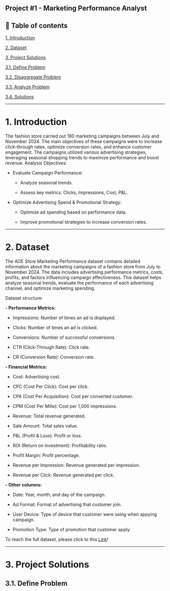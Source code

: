 Project #1 - Marketing Performance Analyst 
----------------------------------------------------------------

**📝 Table of contents**
-------------------------------------------------------------------
[1. Introduction]()

[2. Dataset]()

[3. Project Solutions]()

  [3.1. Define Problem]()
  
  [3.2. Disaggregate Problem]()
  
  [3.3. Analyze Problem]()
  
  [3.4. Solutions]()

------------------------------------------------------------------
# **1. Introduction**
The fashion store carried out 190 marketing campaigns between July and November 2024. The main objectives of these campaigns were to increase click-through rates, optimize conversion rates, and enhance customer engagement. The campaigns utilized various advertising strategies, leveraging seasonal shopping trends to maximize performance and boost revenue.
Analysis Objectives:
- Evaluate Campaign Performance:

  - Analyze seasonal trends.
  
  - Assess key metrics: Clicks, Impressions, Cost, P&L.
  
- Optimize Advertising Spend & Promotional Strategy:

  - Optimize ad spending based on performance data.
  
  - Improve promotional strategies to increase conversion rates.

------------------------------------------------------------------
# **2. Dataset**
The AOE Store Marketing Performance dataset contains detailed information about the marketing campaigns of a fashion store from July to November 2024. The data includes advertising performance metrics, costs, profits, and factors influencing campaign effectiveness. This dataset helps analyze seasonal trends, evaluate the performance of each advertising channel, and optimize marketing spending.

Dataset structure:

**- Performance Metrics:**

  - Impressions: Number of times an ad is displayed.
  
  - Clicks: Number of times an ad is clicked.
    
  - Conversions: Number of successful conversions.
    
  - CTR (Click-Through Rate): Click rate.
    
  - CR (Conversion Rate): Conversion rate.
    
**- Financial Metrics:**
  
  - Cost: Advertising cost.
  
  - CPC (Cost Per Click): Cost per click.
    
  - CPA (Cost Per Acquisition): Cost per converted customer.
    
  - CPM (Cost Per Mille): Cost per 1,000 impressions.
    
  - Revenue: Total revenue generated.

  - Sale Amount: Total sales value.
  
  - P&L (Profit & Loss): Profit or loss.
    
  - ROI (Return on Investment): Profitability ratio.
    
  - Profit Margin: Profit percentage.
    
  - Revenue per Impression: Revenue generated per impression.
 
  - Revenue per Click: Revenue generated per click.

**- Other columns:**
  - Date: Year, month, and day of the campaign.
 
  - Ad Format: Format of advertising that customer join.
 
  - User Device: Type of device that customer were using when appying campaign.
 
  - Promotion Type: Type of promotion that customer apply.

To reach the full dataset, please click to this [Link](https://drive.google.com/file/d/1FRm7CIJ98yAD7F5CUGIMrf6a2VW2-eVg/view?usp=sharing)!

------------------------------------------------------------------
# **3. Project Solutions**
## **3.1. Define Problem**











